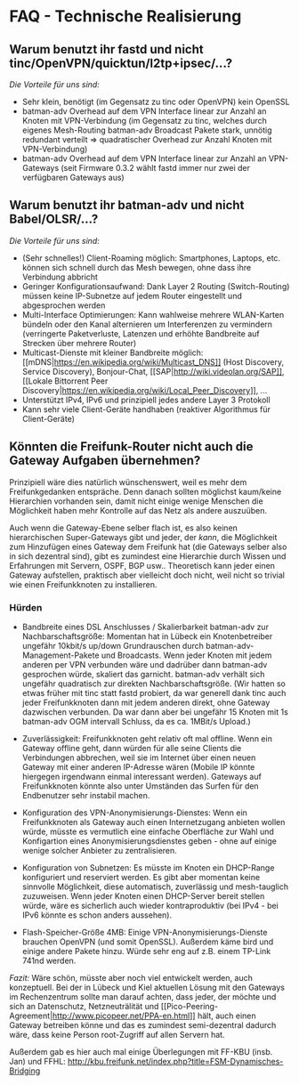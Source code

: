 # FAQ - Technische Realisierung

## Warum benutzt ihr fastd und nicht tinc/OpenVPN/quicktun/l2tp+ipsec/...?

_Die Vorteile für uns sind:_

* Sehr klein, benötigt (im Gegensatz zu tinc oder OpenVPN) kein OpenSSL
* batman-adv Overhead auf dem VPN Interface linear zur Anzahl an Knoten mit VPN-Verbindung
 (im Gegensatz zu tinc, welches durch eigenes Mesh-Routing batman-adv Broadcast Pakete stark, unnötig redundant verteilt => quadratischer Overhead zur Anzahl Knoten mit VPN-Verbindung)
* batman-adv Overhead auf dem VPN Interface linear zur Anzahl an VPN-Gateways (seit Firmware 0.3.2 wählt fastd immer nur zwei der verfügbaren Gateways aus)

## Warum benutzt ihr batman-adv und nicht Babel/OLSR/...?

_Die Vorteile für uns sind:_

* (Sehr schnelles!) Client-Roaming möglich: Smartphones, Laptops, etc. können sich schnell durch das Mesh bewegen, ohne dass ihre Verbindung abbricht
* Geringer Konfigurationsaufwand: Dank Layer 2 Routing (Switch-Routing) müssen keine IP-Subnetze auf jedem Router eingestellt und abgesprochen werden
* Multi-Interface Optimierungen: Kann wahlweise mehrere WLAN-Karten bündeln oder den Kanal alternieren um Interferenzen zu vermindern (verringerte Paketverluste, Latenzen und erhöhte Bandbreite auf Strecken über mehrere Router)
* Multicast-Dienste mit kleiner Bandbreite möglich: [[mDNS|https://en.wikipedia.org/wiki/Multicast_DNS]] (Host Discovery, Service Discovery), Bonjour-Chat, [[SAP|http://wiki.videolan.org/SAP]], [[Lokale Bittorrent Peer Discovery|https://en.wikipedia.org/wiki/Local_Peer_Discovery]], ...
* Unterstützt IPv4, IPv6 und prinzipiell jedes andere Layer 3 Protokoll
* Kann sehr viele Client-Geräte handhaben (reaktiver Algorithmus für Client-Geräte)

## Könnten die Freifunk-Router nicht auch die Gateway Aufgaben übernehmen?

Prinzipiell wäre dies natürlich wünschenswert, weil es mehr dem Freifunkgedanken entspräche. Denn danach sollten möglichst kaum/keine Hierarchien vorhanden sein, damit nicht einige wenige Menschen die Möglichkeit haben mehr Kontrolle auf das Netz als andere auszuüben.

Auch wenn die Gateway-Ebene selber flach ist, es also keinen hierarchischen Super-Gateways gibt und jeder, der *kann*, die Möglichkeit zum Hinzufügen eines Gateway dem Freifunk hat (die Gateways selber also in sich dezentral sind), gibt es zumindest eine Hierarchie durch Wissen und Erfahrungen mit Servern, OSPF, BGP usw.. Theoretisch kann jeder einen Gateway aufstellen, praktisch aber vielleicht doch nicht, weil nicht so trivial wie einen Freifunkknoten zu installieren.

### Hürden

* Bandbreite eines DSL Anschlusses / Skalierbarkeit batman-adv zur Nachbarschaftsgröße: Momentan hat in Lübeck ein Knotenbetreiber ungefähr 10kbit/s up/down Grundrauschen durch batman-adv-Management-Pakete und Broadcasts. Wenn jeder Knoten mit jedem anderen per VPN verbunden wäre und dadrüber dann batman-adv gesprochen würde, skaliert das garnicht. batman-adv verhält sich ungefähr quadratisch zur direkten Nachbarschaftsgröße. (Wir hatten so etwas früher mit tinc statt fastd probiert, da war generell dank tinc auch jeder Freifunkknoten dann mit jedem anderen direkt, ohne Gateway dazwischen verbunden. Da war dann aber bei ungefähr 15 Knoten mit 1s batman-adv OGM intervall Schluss, da es ca. 1MBit/s Upload.)

* Zuverlässigkeit: Freifunkknoten geht relativ oft mal offline. Wenn ein Gateway offline geht, dann würden für alle seine Clients die Verbindungen abbrechen, weil sie im Internet über einen neuen Gateway mit einer anderen IP-Adresse wären (Mobile IP könnte hiergegen irgendwann einmal interessant werden). Gateways auf Freifunkknoten könnte also unter Umständen das Surfen für den Endbenutzer sehr instabil machen.

* Konfiguration des VPN-Anonymisierungs-Dienstes: Wenn ein Freifunkknoten als Gateway auch einen Internetzugang anbieten wollen würde, müsste es vermutlich eine einfache Oberfläche zur Wahl und Konfigartion eines Anonymisierungsdienstes geben - ohne auf einige wenige solcher Anbieter zu zentralisieren.

* Konfiguration von Subnetzen: Es müsste im Knoten ein DHCP-Range konfiguriert und reserviert werden. Es gibt aber momentan keine sinnvolle Möglichkeit, diese automatisch, zuverlässig und mesh-tauglich zuzuweisen. Wenn jeder Knoten einen DHCP-Server bereit stellen würde, wäre es sicherlich auch wieder kontraproduktiv (bei IPv4 - bei IPv6 könnte es schon anders aussehen).

* Flash-Speicher-Größe 4MB: Einige VPN-Anonymisierungs-Dienste brauchen OpenVPN (und somit OpenSSL). Außerdem käme bird und einige andere Pakete hinzu. Würde sehr eng auf z.B. einem TP-Link 741nd werden.

_Fazit:_ Wäre schön, müsste aber noch viel entwickelt werden, auch konzeptuell. Bei der in Lübeck und Kiel aktuellen Lösung  mit den Gateways im Rechenzentrum sollte man darauf achten, dass jeder, der möchte und sich an Datenschutz, Netzneuträlität und [[Pico-Peering-Agreement|http://www.picopeer.net/PPA-en.html]] hält, auch einen Gateway betreiben könne und das es zumindest semi-dezentral dadurch wäre, dass keine Person root-Zugriff auf allen Servern hat.

Außerdem gab es hier auch mal einige Überlegungen mit FF-KBU (insb. Jan) und FFHL: http://kbu.freifunk.net/index.php?title=FSM-Dynamisches-Bridging
